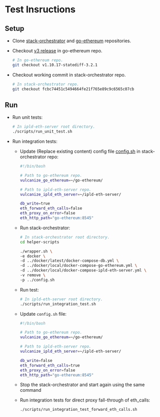 # Test Insructions

## Setup

- Clone [stack-orchestrator](https://github.com/vulcanize/stack-orchestrator) and [go-ethereum](https://github.com/vulcanize/go-ethereum) repositories.

- Checkout [v3 release](https://github.com/vulcanize/go-ethereum/releases/tag/v1.10.17-statediff-3.2.1) in go-ethereum repo.
  ```bash
  # In go-ethereum repo.
  git checkout v1.10.17-statediff-3.2.1
  ```

- Checkout working commit in stack-orchestrator repo.
  ```bash
  # In stack-orchestrator repo.
  git checkout fcbc74451c5494664fe21f765e89c9c6565c07cb
  ```

## Run

- Run unit tests:

  ```bash
  # In ipld-eth-server root directory.
  ./scripts/run_unit_test.sh
  ```

- Run integration tests:

  - Update (Replace existing content) config file [config.sh](https://github.com/vulcanize/stack-orchestrator/blob/main/config.sh) in stack-orchestrator repo:
    ```bash
    #!/bin/bash

    # Path to go-ethereum repo.
    vulcanize_go_ethereum=~/go-ethereum/

    # Path to ipld-eth-server repo.
    vulcanize_ipld_eth_server=~/ipld-eth-server/

    db_write=true
    eth_forward_eth_calls=false
    eth_proxy_on_error=false
    eth_http_path="go-ethereum:8545"
    ```

  - Run stack-orchestrator:
    ```bash
    # In stack-orchestrator root directory.
    cd helper-scripts

    ./wrapper.sh \
    -e docker \
    -d ../docker/latest/docker-compose-db.yml \
    -d ../docker/local/docker-compose-go-ethereum.yml \
    -d ../docker/local/docker-compose-ipld-eth-server.yml \
    -v remove \
    -p ../config.sh
    ```

  - Run test:
    ```bash
    # In ipld-eth-server root directory.
    ./scripts/run_integration_test.sh
    ```

  - Update `config.sh` file:
    ```bash
    #!/bin/bash

    # Path to go-ethereum repo.
    vulcanize_go_ethereum=~/go-ethereum/

    # Path to ipld-eth-server repo.
    vulcanize_ipld_eth_server=~/ipld-eth-server/

    db_write=false
    eth_forward_eth_calls=true
    eth_proxy_on_error=false
    eth_http_path="go-ethereum:8545"
    ```

  - Stop the stack-orchestrator and start again using the same command

  - Run integration tests for direct proxy fall-through of eth_calls:
    ```bash
    ./scripts/run_integration_test_forward_eth_calls.sh
    ```
